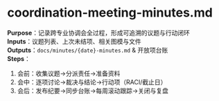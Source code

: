 # coordination-meeting-minutes.md

**Purpose**：记录跨专业协调会全过程，形成可追溯的议题与行动闭环  
**Inputs**：议题列表、上次未结项、相关图模与文件  
**Outputs**：`docs/minutes/{date}-minutes.md` & 开放项台账  
**Steps**：

1. 会前：收集议题→分派责任→准备资料
2. 会中：逐项讨论→裁决与结论→行动项（RACI/截止日）
3. 会后：发布纪要→同步台账→每周滚动跟踪→关闭与复盘
